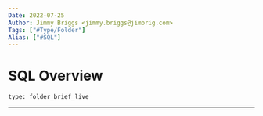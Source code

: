 ```yaml
---
Date: 2022-07-25
Author: Jimmy Briggs <jimmy.briggs@jimbrig.com>
Tags: ["#Type/Folder"]
Alias: ["#SQL"]
---
```


# SQL Overview

 
```ccard
type: folder_brief_live
```
 

***
